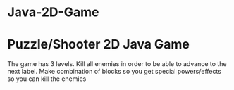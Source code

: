 # Java-2D-Game
# Puzzle/Shooter 2D Java Game
The game has 3 levels. Kill all enemies in order to be able to advance to the next label. Make combination of blocks so you get special powers/effects so you can kill the enemies
